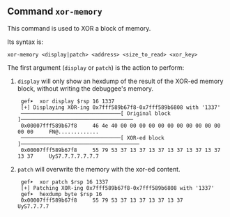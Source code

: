 ## Command `xor-memory`

This command is used to XOR a block of memory.

Its syntax is:
```
xor-memory <display|patch> <address> <size_to_read> <xor_key>
```

The first argument (`display` or `patch`) is the action to perform:

1. `display` will only show an hexdump of the result of the XOR-ed memory
   block, without writing the debuggee's memory.

        gef➤  xor display $rsp 16 1337
        [+] Displaying XOR-ing 0x7fff589b67f8-0x7fff589b6808 with '1337'
        ────────────────────────────────[ Original block ]────────────────────────────────────
        0x00007fff589b67f8     46 4e 40 00 00 00 00 00 00 00 00 00 00 00 00 00     FN@.............
        ────────────────────────────────[ XOR-ed block ]──────────────────────────────────────
        0x00007fff589b67f8     55 79 53 37 13 37 13 37 13 37 13 37 13 37 13 37     UyS7.7.7.7.7.7.7

2. `patch` will overwrite the memory with the xor-ed content.

        gef➤  xor patch $rsp 16 1337
        [+] Patching XOR-ing 0x7fff589b67f8-0x7fff589b6808 with '1337'
        gef➤  hexdump byte $rsp 16
        0x00007fff589b67f8     55 79 53 37 13 37 13 37 13 37     UyS7.7.7.7
